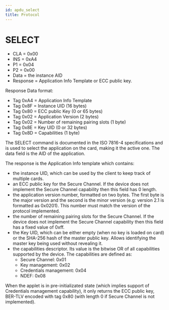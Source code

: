 ```yaml
---
id: apdu_select
title: Protocol
---
```


# SELECT

* CLA = 0x00
* INS = 0xA4
* P1 = 0x04
* P2 = 0x00
* Data = the instance AID
* Response = Application Info Template or ECC public key.

Response Data format:
- Tag 0xA4 = Application Info Template
 - Tag 0x8F = Instance UID (16 bytes)
 - Tag 0x80 = ECC public Key (0 or 65 bytes)
 - Tag 0x02 = Application Version (2 bytes)
 - Tag 0x02 = Number of remaining pairing slots (1 byte)
 - Tag 0x8E = Key UID (0 or 32 bytes)
 - Tag 0x8D = Capabilities (1 byte)

The SELECT command is documented in the ISO 7816-4 specifications and is used to select the application on the card, making it the active one. The data field is the AID of the application. 

The response is the Application Info template which contains:
 
* the instance UID, which can be used by the client to keep track of multiple cards. 
* an ECC public key for the Secure Channel. If the device does not implement the Secure Channel capability then this field has 0 length.
* the application version number, formatted on two bytes. The first byte is the major version and the second is the minor version (e.g: version 2.1 is formatted as 0x0201). This number must match the version of the protocol implemented.
* the number of remaining pairing slots for the Secure Channel. If the device does not implement the Secure Channel capability then this field has a fixed value of 0xff.
* the Key UID, which can be either empty (when no key is loaded on card) or the SHA-256 hash of the master public key. Allows identifying the master key being used without revealing it.
* the capabilities descriptor. Its value is the bitwise OR of all capabilities supported by the device. The capabilities are defined as:
    * Secure Channel: 0x01
    * Key management: 0x02
    * Credentials management: 0x04
    * NDEF: 0x08

When the applet is in pre-initializated state (which implies support of Credentials management capability), it only returns the ECC public key, BER-TLV encoded with tag 0x80 (with length 0 if Secure Channel is not implemented).